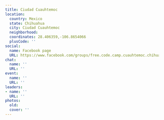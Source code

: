 ```yaml
---
title: Ciudad Cuauhtemoc
location:
  country: Mexico
  state: Chihuahua
  city: Ciudad Cuauhtemoc
  neighborhood: 
  coordinates: 28.406359,-106.8654066
  plusCode: ''
social:
  name: Facebook page
  URL: https://www.facebook.com/groups/free.code.camp.cuauhtemoc.chihuahua/
chat:
  name: ''
  URL: ''
event:
  name: ''
  URL: ''
leaders:
- name: ''
  URL: ''
photos:
  old: 
  cover: ''
---
```

